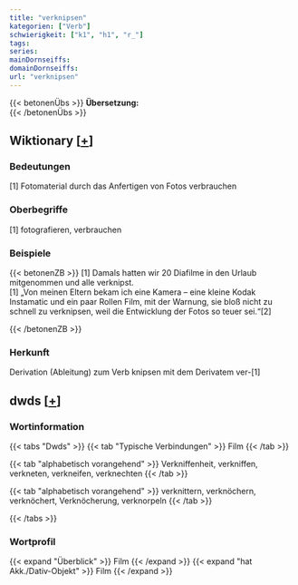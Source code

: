 ```yaml
---
title: "verknipsen"
kategorien: ["Verb"]
schwierigkeit: ["k1", "h1", "r_"]
tags:
series:
mainDornseiffs:
domainDornseiffs:
url: "verknipsen"
---
```


{{< betonenÜbs >}}
**Übersetzung:**  
{{< /betonenÜbs >}}

## Wiktionary [[+](https://de.wiktionary.org/wiki/verknipsen)]

### Bedeutungen
[1] Fotomaterial durch das Anfertigen von Fotos verbrauchen  

### Oberbegriffe
[1] fotografieren, verbrauchen  

### Beispiele
{{< betonenZB >}}
[1] Damals hatten wir 20 Diafilme in den Urlaub mitgenommen und alle verknipst.  
[1] „Von meinen Eltern bekam ich eine Kamera – eine kleine Kodak Instamatic und ein paar Rollen Film, mit der Warnung, sie bloß nicht zu schnell zu verknipsen, weil die Entwicklung der Fotos so teuer sei.“[2]  

{{< /betonenZB >}}
### Herkunft
Derivation (Ableitung) zum Verb knipsen mit dem Derivatem ver-[1]  



## dwds [[+](https://www.dwds.de/wb/verknipsen)]

### Wortinformation
{{< tabs "Dwds" >}}
{{< tab "Typische Verbindungen" >}}
Film
{{< /tab >}}

{{< tab "alphabetisch vorangehend" >}}
Verkniffenheit, verkniffen, verkneten, verkneifen, verknechten
{{< /tab >}}

{{< tab "alphabetisch vorangehend" >}}
verknittern, verknöchern, verknöchert, Verknöcherung, verknorpeln
{{< /tab >}}

{{< /tabs >}}

### Wortprofil
{{< expand "Überblick" >}} Film {{< /expand >}}
{{< expand "hat Akk./Dativ-Objekt" >}} Film {{< /expand >}}

